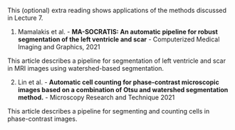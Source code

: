 This (optional) extra reading shows applications of the methods discussed in Lecture 7.

1. Mamalakis et al. - **MA-SOCRATIS: An automatic pipeline for robust segmentation of the left ventricle and scar** - Computerized Medical Imaging and Graphics, 2021

This article describes a pipeline for segmentation of left ventricle and scar in MRI images using watershed-based segmentation.

2. Lin et al. - **Automatic cell counting for phase-contrast microscopic images based on a combination of Otsu and watershed segmentation method.** - Microscopy Research and Technique 2021

This article describes a pipeline for segmenting and counting cells in phase-contrast images.